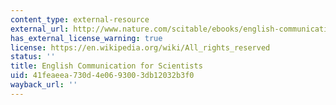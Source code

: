 ```yaml
---
content_type: external-resource
external_url: http://www.nature.com/scitable/ebooks/english-communication-for-scientists-14053993/contents
has_external_license_warning: true
license: https://en.wikipedia.org/wiki/All_rights_reserved
status: ''
title: English Communication for Scientists
uid: 41feaeea-730d-4e06-9300-3db12032b3f0
wayback_url: ''
---
```

